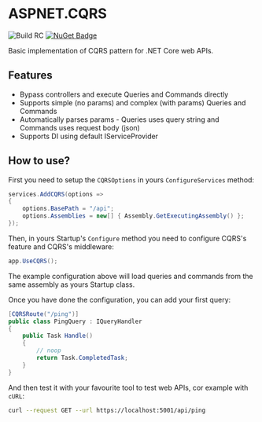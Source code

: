 # ASPNET.CQRS

![Build RC](https://github.com/vchyzhevskyi/aspnet.cqrs/workflows/Build%20RC/badge.svg)
[![NuGet Badge](https://buildstats.info/nuget/ASPNET.CQRS?includePreReleases=true)](https://www.nuget.org/packages/ASPNET.CQRS/)

Basic implementation of CQRS pattern for .NET Core web APIs.

## Features

- Bypass controllers and execute Queries and Commands directly
- Supports simple (no params) and complex (with params) Queries and Commands
- Automatically parses params - Queries uses query string and Commands uses request body (json)
- Supports DI using default IServiceProvider

## How to use?

First you need to setup the `CQRSOptions` in yours `ConfigureServices` method:

```csharp
services.AddCQRS(options =>
{
    options.BasePath = "/api";
    options.Assemblies = new[] { Assembly.GetExecutingAssembly() };
});
```

Then, in yours Startup's `Configure` method you need to configure CQRS's feature and CQRS's middleware:

```csharp
app.UseCQRS();
```

The example configuration above will load queries and commands from the same assembly as yours Startup class.

Once you have done the configuration, you can add your first query:

```csharp
[CQRSRoute("/ping")]
public class PingQuery : IQueryHandler
{
    public Task Handle()
    {
        // noop
        return Task.CompletedTask;
    }
}
```

And then test it with your favourite tool to test web APIs, cor example with `cURL`:

```sh
curl --request GET --url https://localhost:5001/api/ping
```
